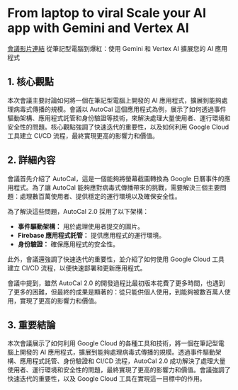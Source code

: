 # From laptop to viral Scale your AI app with Gemini and Vertex AI
[會議影片連結](https://www.youtube.com/watch?v=eoqC0S2ss20)
從筆記型電腦到爆紅：使用 Gemini 和 Vertex AI 擴展您的 AI 應用程式

## 1. 核心觀點

本次會議主要討論如何將一個在筆記型電腦上開發的 AI 應用程式，擴展到能夠處理病毒式傳播的規模。會議以 AutoCal 這個應用程式為例，展示了如何透過事件驅動架構、應用程式託管和身份驗證等技術，來解決處理大量使用者、運行環境和安全性的問題。核心觀點強調了快速迭代的重要性，以及如何利用 Google Cloud 工具建立 CI/CD 流程，最終實現更高的影響力和價值。

## 2. 詳細內容

會議首先介紹了 AutoCal，這是一個能夠將螢幕截圖轉換為 Google 日曆事件的應用程式。為了讓 AutoCal 能夠應對病毒式傳播帶來的挑戰，需要解決三個主要問題：處理數百萬使用者、提供穩定的運行環境以及確保安全性。

為了解決這些問題，AutoCal 2.0 採用了以下架構：

*   **事件驅動架構：** 用於處理使用者提交的圖片。
*   **Firebase 應用程式託管：** 提供應用程式的運行環境。
*   **身份驗證：** 確保應用程式的安全性。

此外，會議還強調了快速迭代的重要性，並介紹了如何使用 Google Cloud 工具建立 CI/CD 流程，以便快速部署和更新應用程式。

會議中提到，雖然 AutoCal 2.0 的開發過程比最初版本花費了更多時間，也遇到了更多的困難，但最終的成果是顯著的：從只能供個人使用，到能夠被數百萬人使用，實現了更高的影響力和價值。

## 3. 重要結論

本次會議展示了如何利用 Google Cloud 的各種工具和技術，將一個在筆記型電腦上開發的 AI 應用程式，擴展到能夠處理病毒式傳播的規模。透過事件驅動架構、應用程式託管、身份驗證和 CI/CD 流程，AutoCal 2.0 成功解決了處理大量使用者、運行環境和安全性的問題，最終實現了更高的影響力和價值。會議強調了快速迭代的重要性，以及 Google Cloud 工具在實現這一目標中的作用。
